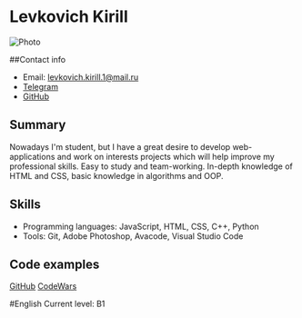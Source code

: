 # Levkovich Kirill

![Photo](https://i.ibb.co/VL43K79/01-BMZFJvft-A-2.jpg)

##Contact info 
+ Email: <levkovich.kirill.1@mail.ru> 
+ [Telegram](https://t.me/KirillLevkovich)
+ [GitHub](https://github.com/TRASHTOLK)

## Summary
 Nowadays I'm student, but I have a great desire to develop web-applications and work on interests projects which will help improve my professional skills. Easy to study and team-working. In-depth knowledge of HTML and CSS, basic knowledge in algorithms and OOP.

## Skills
* Programming languages: JavaScript, HTML, CSS, C++, Python 
* Tools: Git, Adobe Photoshop, Avacode, Visual Studio Code

## Code examples
[GitHub](https://github.com/TRASHTOLK)
[CodeWars](https://www.codewars.com/users/TRASHTALK)

#English 
Current level: B1